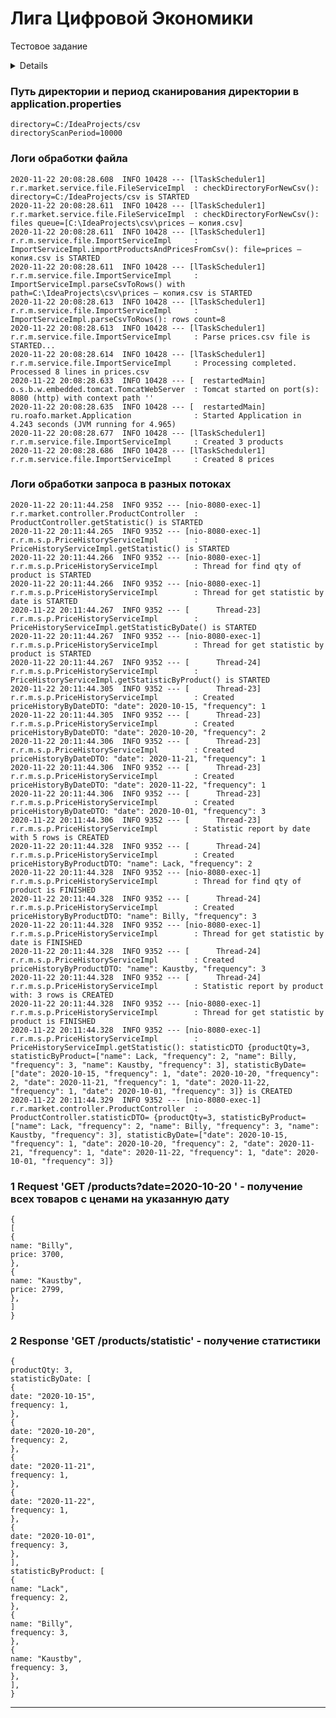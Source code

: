 # Лига Цифровой Экономики

Тестовое задание
<details>
ТЗ:

Реализовать приложение на базе фреймворка Spring Boot 2 и Java минимум 8 версии. 

Пример структуры таблиц в БД PostgreSQL.
1. Таблица товар. Хранит название товара.
Колонки: id, name.
2. Таблица цена товара. Хранит цену на товар и дату с которой цена актуальная. По каждому товару может быть несколько цен с разными датами.
Колонки: id, price, date, product_id.
Таблицы должны создаваться автоматически в БД при старте приложения или в приложении должен быть приложен файл со скриптом создания необходимых сущностей.

Функционал приложения.
1. Загрузка товаров и цен из csv-файла.
Приложение должно уметь загружать данные из csv-файла. Путь директории с файлами настраивается в конфигурационном файле приложения. 
Пример формат данных в csv-файла:
product_id;product_name;price_id;price;price_date
В логах должен быть отмечен факт старта обработки файла и результат обработки файла с количеством обработанных записей(товаров и цен).
Загрузка файла стартует при появлении файла в указанной директории.

2. Получение списка товаров и актуальных цен.
Приложение должно предоставлять Rest метод, возвращающий из БД список товаров с актуальными ценами, на указанный в запросе день.
GET /products?date=yyyy-mm-dd 
Формат данных ответа - json. Список {"name": "Товар 1", "price": 100.99} 

3. Получение статистики.
Приложение должно предоставлять Rest метод, возвращающий статистику по загруженным товарам и ценам.
GET /products/statistic 
Формат данных ответа - json.
Параметры статистики:
- Количество товаров в БД. Формат - просто цифра.
- Как часто менялась цена товара. Группировка по товарам. Формат - список {"name": "Товар 1", "frequency": 2} 
- Как часто менялась цена товара. Группировка по дням. Формат - список {"date": "yyyy-mm-dd", "frequency": 6} 
Каждый параметр статистики необходимо запрашивать в отдельном параллельном потоке.
</details>

### Путь директории и период сканирования директории в application.properties
```
directory=C:/IdeaProjects/csv
directoryScanPeriod=10000
```

### Логи обработки файла
```
2020-11-22 20:08:28.608  INFO 10428 --- [lTaskScheduler1] r.r.market.service.file.FileServiceImpl  : checkDirectoryForNewCsv(): directory=C:/IdeaProjects/csv is STARTED
2020-11-22 20:08:28.611  INFO 10428 --- [lTaskScheduler1] r.r.market.service.file.FileServiceImpl  : checkDirectoryForNewCsv(): files queue=[C:\IdeaProjects\csv\prices — копия.csv]
2020-11-22 20:08:28.611  INFO 10428 --- [lTaskScheduler1] r.r.m.service.file.ImportServiceImpl     : ImportServiceImpl.importProductsAndPricesFromCsv(): file=prices — копия.csv is STARTED
2020-11-22 20:08:28.611  INFO 10428 --- [lTaskScheduler1] r.r.m.service.file.ImportServiceImpl     : ImportServiceImpl.parseCsvToRows() with path=C:\IdeaProjects\csv\prices — копия.csv is STARTED
2020-11-22 20:08:28.613  INFO 10428 --- [lTaskScheduler1] r.r.m.service.file.ImportServiceImpl     : ImportServiceImpl.parseCsvToRows(): rows count=8
2020-11-22 20:08:28.613  INFO 10428 --- [lTaskScheduler1] r.r.m.service.file.ImportServiceImpl     : Parse prices.csv file is STARTED...
2020-11-22 20:08:28.614  INFO 10428 --- [lTaskScheduler1] r.r.m.service.file.ImportServiceImpl     : Processing completed. Processed 8 lines in prices.csv
2020-11-22 20:08:28.633  INFO 10428 --- [  restartedMain] o.s.b.w.embedded.tomcat.TomcatWebServer  : Tomcat started on port(s): 8080 (http) with context path ''
2020-11-22 20:08:28.635  INFO 10428 --- [  restartedMain] ru.roafo.market.Application              : Started Application in 4.243 seconds (JVM running for 4.965)
2020-11-22 20:08:28.677  INFO 10428 --- [lTaskScheduler1] r.r.m.service.file.ImportServiceImpl     : Created 3 products
2020-11-22 20:08:28.686  INFO 10428 --- [lTaskScheduler1] r.r.m.service.file.ImportServiceImpl     : Created 8 prices
```
### Логи обработки запроса в разных потоках
```
2020-11-22 20:11:44.258  INFO 9352 --- [nio-8080-exec-1] r.r.market.controller.ProductController  : ProductController.getStatistic() is STARTED
2020-11-22 20:11:44.265  INFO 9352 --- [nio-8080-exec-1] r.r.m.s.p.PriceHistoryServiceImpl        : PriceHistoryServiceImpl.getStatistic() is STARTED
2020-11-22 20:11:44.266  INFO 9352 --- [nio-8080-exec-1] r.r.m.s.p.PriceHistoryServiceImpl        : Thread for find qty of product is STARTED
2020-11-22 20:11:44.266  INFO 9352 --- [nio-8080-exec-1] r.r.m.s.p.PriceHistoryServiceImpl        : Thread for get statistic by date is STARTED
2020-11-22 20:11:44.267  INFO 9352 --- [      Thread-23] r.r.m.s.p.PriceHistoryServiceImpl        : PriceHistoryServiceImpl.getStatisticByDate() is STARTED
2020-11-22 20:11:44.267  INFO 9352 --- [nio-8080-exec-1] r.r.m.s.p.PriceHistoryServiceImpl        : Thread for get statistic by product is STARTED
2020-11-22 20:11:44.267  INFO 9352 --- [      Thread-24] r.r.m.s.p.PriceHistoryServiceImpl        : PriceHistoryServiceImpl.getStatisticByProduct() is STARTED
2020-11-22 20:11:44.305  INFO 9352 --- [      Thread-23] r.r.m.s.p.PriceHistoryServiceImpl        : Created priceHistoryByDateDTO: "date": 2020-10-15, "frequency": 1
2020-11-22 20:11:44.305  INFO 9352 --- [      Thread-23] r.r.m.s.p.PriceHistoryServiceImpl        : Created priceHistoryByDateDTO: "date": 2020-10-20, "frequency": 2
2020-11-22 20:11:44.306  INFO 9352 --- [      Thread-23] r.r.m.s.p.PriceHistoryServiceImpl        : Created priceHistoryByDateDTO: "date": 2020-11-21, "frequency": 1
2020-11-22 20:11:44.306  INFO 9352 --- [      Thread-23] r.r.m.s.p.PriceHistoryServiceImpl        : Created priceHistoryByDateDTO: "date": 2020-11-22, "frequency": 1
2020-11-22 20:11:44.306  INFO 9352 --- [      Thread-23] r.r.m.s.p.PriceHistoryServiceImpl        : Created priceHistoryByDateDTO: "date": 2020-10-01, "frequency": 3
2020-11-22 20:11:44.306  INFO 9352 --- [      Thread-23] r.r.m.s.p.PriceHistoryServiceImpl        : Statistic report by date with 5 rows is CREATED
2020-11-22 20:11:44.328  INFO 9352 --- [      Thread-24] r.r.m.s.p.PriceHistoryServiceImpl        : Created priceHistoryByProductDTO: "name": Lack, "frequency": 2
2020-11-22 20:11:44.328  INFO 9352 --- [nio-8080-exec-1] r.r.m.s.p.PriceHistoryServiceImpl        : Thread for find qty of product is FINISHED
2020-11-22 20:11:44.328  INFO 9352 --- [      Thread-24] r.r.m.s.p.PriceHistoryServiceImpl        : Created priceHistoryByProductDTO: "name": Billy, "frequency": 3
2020-11-22 20:11:44.328  INFO 9352 --- [nio-8080-exec-1] r.r.m.s.p.PriceHistoryServiceImpl        : Thread for get statistic by date is FINISHED
2020-11-22 20:11:44.328  INFO 9352 --- [      Thread-24] r.r.m.s.p.PriceHistoryServiceImpl        : Created priceHistoryByProductDTO: "name": Kaustby, "frequency": 3
2020-11-22 20:11:44.328  INFO 9352 --- [      Thread-24] r.r.m.s.p.PriceHistoryServiceImpl        : Statistic report by product with: 3 rows is CREATED
2020-11-22 20:11:44.328  INFO 9352 --- [nio-8080-exec-1] r.r.m.s.p.PriceHistoryServiceImpl        : Thread for get statistic by product is FINISHED
2020-11-22 20:11:44.328  INFO 9352 --- [nio-8080-exec-1] r.r.m.s.p.PriceHistoryServiceImpl        : PriceHistoryServiceImpl.getStatistic(): statisticDTO {productQty=3, statisticByProduct=["name": Lack, "frequency": 2, "name": Billy, "frequency": 3, "name": Kaustby, "frequency": 3], statisticByDate=["date": 2020-10-15, "frequency": 1, "date": 2020-10-20, "frequency": 2, "date": 2020-11-21, "frequency": 1, "date": 2020-11-22, "frequency": 1, "date": 2020-10-01, "frequency": 3]} is CREATED
2020-11-22 20:11:44.329  INFO 9352 --- [nio-8080-exec-1] r.r.market.controller.ProductController  : ProductController.statisticDTO= {productQty=3, statisticByProduct=["name": Lack, "frequency": 2, "name": Billy, "frequency": 3, "name": Kaustby, "frequency": 3], statisticByDate=["date": 2020-10-15, "frequency": 1, "date": 2020-10-20, "frequency": 2, "date": 2020-11-21, "frequency": 1, "date": 2020-11-22, "frequency": 1, "date": 2020-10-01, "frequency": 3]}

```
### 1 Request 'GET /products?date=2020-10-20 ' - получение всех товаров с ценами на указанную дату

```
{
[
{
name: "Billy",
price: 3700,
},
{
name: "Kaustby",
price: 2799,
},
]
}
```
### 2 Response 'GET /products/statistic' - получение статистики
```
{
productQty: 3,
statisticByDate: [
{
date: "2020-10-15",
frequency: 1,
},
{
date: "2020-10-20",
frequency: 2,
},
{
date: "2020-11-21",
frequency: 1,
},
{
date: "2020-11-22",
frequency: 1,
},
{
date: "2020-10-01",
frequency: 3,
},
],
statisticByProduct: [
{
name: "Lack",
frequency: 2,
},
{
name: "Billy",
frequency: 3,
},
{
name: "Kaustby",
frequency: 3,
},
],
}
```
----


